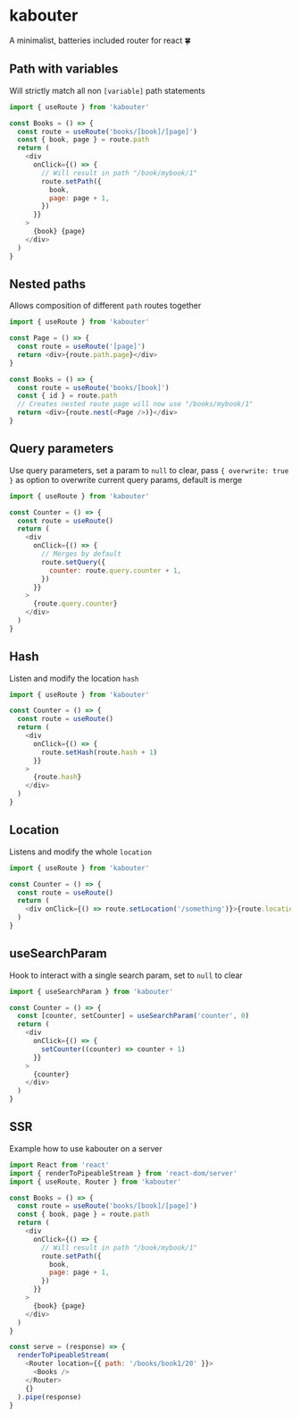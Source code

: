 # kabouter

A minimalist, batteries included router for react 🍀

## Path with variables

Will strictly match all non `[variable]` path statements

```javascript
import { useRoute } from 'kabouter'

const Books = () => {
  const route = useRoute('books/[book]/[page]')
  const { book, page } = route.path
  return (
    <div
      onClick={() => {
        // Will result in path "/book/mybook/1"
        route.setPath({
          book,
          page: page + 1,
        })
      }}
    >
      {book} {page}
    </div>
  )
}
```

## Nested paths

Allows composition of different `path` routes together

```javascript
import { useRoute } from 'kabouter'

const Page = () => {
  const route = useRoute('[page]')
  return <div>{route.path.page}</div>
}

const Books = () => {
  const route = useRoute('books/[book]')
  const { id } = route.path
  // Creates nested route page will now use "/books/mybook/1"
  return <div>{route.nest(<Page />)}</div>
}
```

## Query parameters

Use query parameters, set a param to `null` to clear, pass `{ overwrite: true }` as option to overwrite current query params, default is merge

```javascript
import { useRoute } from 'kabouter'

const Counter = () => {
  const route = useRoute()
  return (
    <div
      onClick={() => {
        // Merges by default
        route.setQuery({
          counter: route.query.counter + 1,
        })
      }}
    >
      {route.query.counter}
    </div>
  )
}
```

## Hash

Listen and modify the location `hash`

```javascript
import { useRoute } from 'kabouter'

const Counter = () => {
  const route = useRoute()
  return (
    <div
      onClick={() => {
        route.setHash(route.hash + 1)
      }}
    >
      {route.hash}
    </div>
  )
}
```

## Location

Listens and modify the whole `location`

```javascript
import { useRoute } from 'kabouter'

const Counter = () => {
  const route = useRoute()
  return (
    <div onClick={() => route.setLocation('/something')}>{route.location}</div>
  )
}
```

## useSearchParam

Hook to interact with a single search param, set to `null` to clear

```javascript
import { useSearchParam } from 'kabouter'

const Counter = () => {
  const [counter, setCounter] = useSearchParam('counter', 0)
  return (
    <div
      onClick={() => {
        setCounter((counter) => counter + 1)
      }}
    >
      {counter}
    </div>
  )
}
```

## SSR

Example how to use kabouter on a server

```javascript
import React from 'react'
import { renderToPipeableStream } from 'react-dom/server'
import { useRoute, Router } from 'kabouter'

const Books = () => {
  const route = useRoute('books/[book]/[page]')
  const { book, page } = route.path
  return (
    <div
      onClick={() => {
        // Will result in path "/book/mybook/1"
        route.setPath({
          book,
          page: page + 1,
        })
      }}
    >
      {book} {page}
    </div>
  )
}

const serve = (response) => {
  renderToPipeableStream(
    <Router location={{ path: '/books/book1/20' }}>
      <Books />
    </Router>
    {}
  ).pipe(response)
}
```
